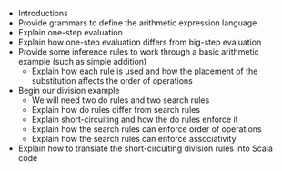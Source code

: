 - Introductions
- Provide grammars to define the arithmetic expression language
- Explain one-step evaluation
- Explain how one-step evaluation differs from big-step evaluation
- Provide some inference rules to work through a basic arithmetic example (such as simple addition)
    - Explain how each rule is used and how the placement of the substitution affects the order of operations
- Begin our division example
    - We will need two do rules and two search rules
    - Explain how do rules differ from search rules
    - Explain short-circuiting and how the do rules enforce it
    - Explain how the search rules can enforce order of operations
    - Explain how the search rules can enforce associativity
- Explain how to translate the short-circuiting division rules into Scala code
